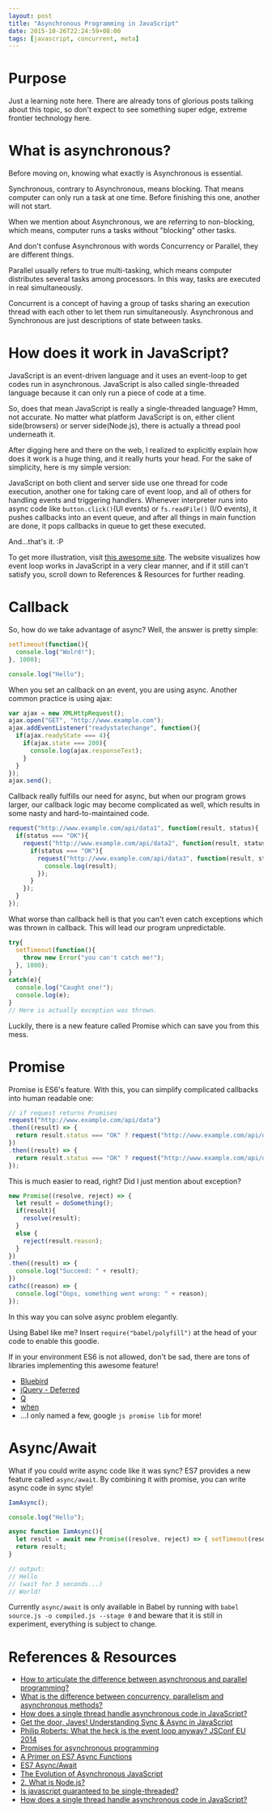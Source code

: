 ```yaml
---
layout: post
title: "Asynchronous Programming in JavaScript"
date: 2015-10-26T22:24:59+08:00
tags: [javascript, concurrent, meta]
---
```


# Purpose
Just a learning note here. There are already tons of glorious posts talking about this topic, so don't expect to see something super edge, extreme frontier technology here.

# What is asynchronous?
Before moving on, knowing what exactly is Asynchronous is essential.

Synchronous, contrary to Asynchronous, means blocking. That means computer can only run a task at one time. Before finishing this one, another will not start.

When we mention about Asynchronous, we are referring to non-blocking, which means, computer runs a tasks without "blocking" other tasks.

And don't confuse Asynchronous with words Concurrency or Parallel, they are different things.

Parallel usually refers to true multi-tasking, which means computer distributes several tasks among processors. In this way, tasks are executed in real simultaneously.

Concurrent is a concept of having a group of tasks sharing an execution thread with each other to let them run simultaneously. Asynchronous and Synchronous are just descriptions of state between tasks.

# How does it work in JavaScript?
JavaScript is an event-driven language and it uses an event-loop to get codes run in asynchronous. JavaScript is also called single-threaded language because it can only run a piece of code at a time.

So, does that mean JavaScript is really a single-threaded language? Hmm, not accurate. No matter what platform JavaScript is on, either client side(browsers) or server side(Node.js), there is actually a thread pool underneath it.

After digging here and there on the web, I realized to explicitly explain how does it work is a huge thing, and it really hurts your head. For the sake of simplicity, here is my simple version:

JavaScript on both client and server side use one thread for code execution, another one for taking care of event loop, and all of others for handling events and triggering handlers. Whenever interpreter runs into async code like `button.click()`(UI events) or `fs.readFile()` (I/O events), it pushes callbacks into an event queue, and after all things in main function are done, it pops callbacks in queue to get these executed.

And...that's it. :P

To get more illustration, visit [this awesome site](http://latentflip.com/loupe/). The website visualizes how event loop works in JavaScript in a very clear manner, and if it still can't satisfy you, scroll down to References & Resources for further reading.

# Callback
So, how do we take advantage of async? Well, the answer is pretty simple:

```js
setTimeout(function(){
  console.log("Wolrd!");
}, 1000);

console.log("Hello");
```

When you set an callback on an event, you are using async. Another common practice is using ajax:

```js
var ajax = new XMLHttpRequest();
ajax.open("GET", "http://www.example.com");
ajax.addEventListener("readystatechange", function(){
  if(ajax.readyState === 4){
    if(ajax.state === 200){
      console.log(ajax.responseText);
    }
  }
});
ajax.send();
```

Callback really fulfills our need for async, but when our program grows larger, our callback logic may become complicated as well, which results in some nasty and hard-to-maintained code.

```js
request("http://www.example.com/api/data1", function(result, status){
  if(status === "OK"){
    request("http://www.example.com/api/data2", function(result, status){
      if(status === "OK"){
        request("http://www.example.com/api/data3", function(result, status){
          console.log(result);
        });
      }
    });
  }
});
```

What worse than callback hell is that you can't even catch exceptions which was thrown in callback. This will lead our program unpredictable.

```js
try{
  setTimeout(function(){
    throw new Error("you can't catch me!");
  }, 1000);
}
catch(e){
  console.log("Caught one!");
  console.log(e);
}
// Here is actually exception was thrown.
```

Luckily, there is a new feature called Promise which can save you from this mess.

# Promise
Promise is ES6's feature. With this, you can simplify complicated callbacks into human readable one:

```js
// if request returns Promises
request("http://www.example.com/api/data")
.then((result) => {
  return result.status === "OK" ? request("http://www.example.com/api/data2") : throw new Error("Something went wrong while requesting data 2");
})
.then((result) => {
  return result.status === "OK" ? request("http://www.example.com/api/data3") : throw new Error("Something went wrong while requesting data 3");
});
```

This is much easier to read, right? Did I just mention about exception?

```js
new Promise((resolve, reject) => {
  let result = doSomething();
  if(result){
    resolve(result);
  }
  else {
    reject(result.reason);
  }
})
.then((result) => {
  console.log("Succeed: " + result);
})
cathc((reason) => {
  console.log("Oops, something went wrong: " + reason);
});
```

In this way you can solve async problem elegantly.

Using Babel like me? Insert `require("babel/polyfill")` at the head of your code to enable this goodie.

If in your environment ES6 is not allowed, don't be sad, there are tons of libraries implementing this awesome feature!

* [Bluebird](http://bluebirdjs.com/docs/getting-started.html)
* [jQuery - Deferred](https://api.jquery.com/category/deferred-object/)
* [Q](http://documentup.com/kriskowal/q/)
* [when](https://github.com/cujojs/when/blob/master/docs/api.md)
* ...I only named a few, google `js promise lib` for more!

# Async/Await
What if you could write async code like it was sync? ES7 provides a new feature called `async/await`. By combining it with promise, you can write async code in sync style!

```js
IamAsync();

console.log("Hello");

async function IamAsync(){
  let result = await new Promise((resolve, reject) => { setTimeout(resolve, 3000, "World!"); });
  return result;
}

// output:
// Hello
// (wait for 3 seconds...)
// World!
```

Currently `async/await` is only available in Babel by running with `babel source.js -o compiled.js --stage 0` and beware that it is still in experiment, everything is subject to change.


# References & Resources
* [How to articulate the difference between asynchronous and parallel programming?](http://stackoverflow.com/questions/6133574/how-to-articulate-the-difference-between-asynchronous-and-parallel-programming)
* [What is the difference between concurrency, parallelism and asynchronous methods?](http://stackoverflow.com/questions/4844637/what-is-the-difference-between-concurrency-parallelism-and-asynchronous-methods)
* [How does a single thread handle asynchronous code in JavaScript?](https://www.quora.com/How-does-a-single-thread-handle-asynchronous-code-in-JavaScript)
* [Get the door, Javes! Understanding Sync & Async in JavaScript](https://www.discovermeteor.com/blog/understanding-sync-async-javascript-node/)
* [Philip Roberts: What the heck is the event loop anyway? JSConf EU 2014](https://www.youtube.com/watch?v=8aGhZQkoFbQ)
* [Promises for asynchronous programming](http://exploringjs.com/es6/ch_promises.html)
* [A Primer on ES7 Async Functions](https://code.tutsplus.com/tutorials/a-primer-on-es7-async-functions--cms-22367)
* [ES7 Async/Await](http://rossboucher.com/await/#/)
* [The Evolution of Asynchronous JavaScript](https://blog.risingstack.com/asynchronous-javascript/)
* [2. What is Node.js?](http://book.mixu.net/node/ch2.html)
* [Is javascript guaranteed to be single-threaded?](http://stackoverflow.com/questions/2734025/is-javascript-guaranteed-to-be-single-threaded)
* [How does a single thread handle asynchronous code in JavaScript?](https://www.quora.com/How-does-a-single-thread-handle-asynchronous-code-in-JavaScript)

